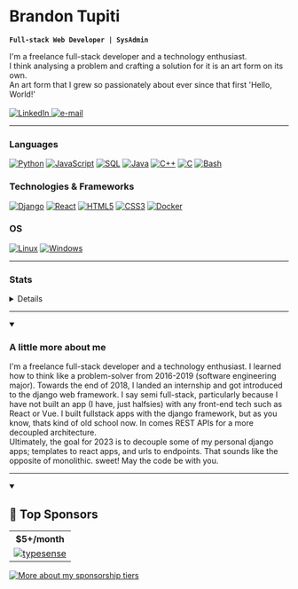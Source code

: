 <h1 align="">Brandon Tupiti</h1>

**`Full-stack Web Developer | SysAdmin`**
<p align="">
    I'm a freelance full-stack developer and a technology enthusiast. <br/>
    I think analysing a problem and crafting a solution for it is an art form on its own. <br/>
    An art form that I grew so passionately about ever since that first 'Hello, World!'<br/>
    <br>
    <a href="https://www.linkedin.com/in/brandon-tupiti-75410012b/">
        <img src="https://img.shields.io/badge/LinkedIn-blue?style=flat-square&logo=linkedin" alt="LinkedIn">
    </a>
    <a href="mailto:tupitibrandon@gmail.com">
        <img src="https://img.shields.io/badge/Email-blue?style=flat-square&logo=gmail&logoColor=white" alt="e-mail">
    </a>
</p>

---

### Languages
[![Python](https://img.shields.io/badge/python-black?style=for-the-badge&logo=python)](https://github.com/dawnCoder26)
[![JavaScript](https://img.shields.io/badge/javascript-black?style=for-the-badge&logo=javascript)](https://github.com/dawnCoder26)
[![SQL](https://img.shields.io/badge/sql-black?style=for-the-badge&logo=mysql)](https://github.com/dawnCoder26)
[![Java](https://img.shields.io/badge/java-black?style=for-the-badge&logo=openjdk)](https://github.com/dawnCoder26)
[![C++](https://img.shields.io/badge/c++-black?style=for-the-badge&logo=cplusplus)](https://github.com/dawnCoder26)
[![C](https://img.shields.io/badge/c-black?style=for-the-badge&logo=c)](https://github.com/wervlad)
[![Bash](https://img.shields.io/badge/bash-black?style=for-the-badge&logo=gnu-bash&logoColor=white)](https://github.com/dawnCoder26)

### Technologies & Frameworks
[![Django](https://img.shields.io/badge/django-black?style=for-the-badge&logo=django)](https://github.com/dawnCoder26)
[![React](https://img.shields.io/badge/react-black?style=for-the-badge&logo=react)](https://github.com/dawnCoder26)
[![HTML5](https://img.shields.io/badge/html5-black?style=for-the-badge&logo=html5)](https://hub.docker.com/u/dawnCoder26)
[![CSS3](https://img.shields.io/badge/css3-black?style=for-the-badge&logo=css3)](https://hub.docker.com/u/dawnCoder26)
[![Docker](https://img.shields.io/badge/docker-black?style=for-the-badge&logo=docker)](https://hub.docker.com/u/dawnCoder26)

### OS
[![Linux](https://img.shields.io/badge/linux-black?style=for-the-badge&logo=Linux)](https://github.com/dawnCoder26)
[![Windows](https://img.shields.io/badge/Windows-black?style=for-the-badge&logo=Windows)](https://github.com/dawnCoder26)

---

### Stats

<details>
<p align="">
  <a href="https://github.com/dawnCoder26">
    <img src="http://github-profile-summary-cards.vercel.app/api/cards/profile-details?username=dawnCoder26&theme=transparent" />
  </a>
  <a href="https://github.com/dawnCoder26">
    <img src="https://github-readme-streak-stats.herokuapp.com/?user=dawnCoder26&hide_border=true&card_width=338&theme=transparent" />
  </a>
  <a href="https://github.com/dawnCoder26">
    <img src="http://github-profile-summary-cards.vercel.app/api/cards/stats?username=dawnCoder26&theme=transparent" />
  </a>
</p>
</details>

---

<details open>
    <summary><h3>A little more about me</h3></summary>
    <p>
        I'm a freelance full-stack developer and a technology enthusiast. I learned how to think like a problem-solver from 2016-2019 (software engineering major). Towards the end of 2018, I landed an internship and got introduced to the django web framework. I say semi full-stack, particularly because I have not built an app (I have, just halfsies) with any front-end tech such as React or Vue. I built fullstack apps with the django framework, but as you know, thats kind of old school now. In comes REST APIs for a more decoupled architecture.
<br/>
Ultimately, the goal for 2023 is to decouple some of my personal django apps; templates to react apps, and urls to endpoints. That sounds like the opposite of monolithic. sweet! May the code be with you.
    </p>
</details>

---

<details open> 
  <summary><h2>🌠 Top Sponsors</h2></summary>

  <table>
    <tr>
      <!-- <th>$10+/month</th> -->
      <th>$5+/month</th>
    </tr>
    <tr>
      <!-- $10+/month -->
      <!-- <td>
        <div align="center">
          <a href="https://github.com/jesterb0206"><img src="https://github.com/jesterb0206.png" alt="@jesterb0206" width="52" /></a>
          <br />
          <a align="center" href="https://github.com/jesterb0206"><b>Bradley Jester</b></a>
        </b>
      </td> -->
      <!-- $5+/month -->
      <td>
        <a href="https://github.com/typesense"><img src="https://custom-icon-badges.demolab.com/badge/-typesense-D90368?style=for-the-badge&logo=mention" alt="typesense" /></a>
      </td>
    </tr>
  </table>

  <a href="https://github.com/sponsors/DenverCoder1/"><img alt="More about my sponsorship tiers" title="Sponsorship Tiers" src="https://custom-icon-badges.demolab.com/badge/-More%20About%20My%20Sponsorship%20Tiers-1F222E?style=for-the-badge&logoColor=white&logo=link-external"/></a>
</details>




